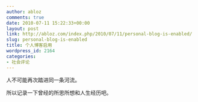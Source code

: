 ```yaml
---
author: abloz
comments: true
date: 2010-07-11 15:22:33+00:00
layout: post
link: http://abloz.com/index.php/2010/07/11/personal-blog-is-enabled/
slug: personal-blog-is-enabled
title: 个人博客启用
wordpress_id: 2164
categories:
- 社会评论
---
```


人不可能再次踏进同一条河流。

所以记录一下曾经的所思所想和人生经历吧。
